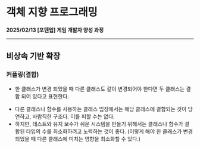 # 객체 지향 프로그래밍

**2025/02/13 [포텐업] 게임 개발자 양성 과정**

---

## 비상속 기반 확장

### 커플링(결합)

* 한 클래스가 변경 되었을 때 다른 클래스도 같이 변경되어야 한다면 두 클래스는 결합 되어 있다고 표현한다.

- 다른 클래스나 함수를 사용하는 클래스 입장에서는 해당 클래스에 결합되는 것이 당연하고, 바람직한 구조다. 이를 피할 수는 없다.
- 하지만, 테스트와 유지 보수가 쉬운 시스템을 만들기 위해서는 클래스나 함수가 결합된 타입의 수를 최소화하려고 노력하는 것이 좋다. (이렇게 해야 한 클래스가 변경되었을 때 다른 클래스에 미치는 영향을 최소화할 수 있다.)
